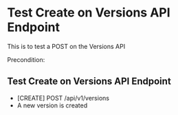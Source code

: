 # Test Create on Versions API Endpoint
This is to test a POST on the Versions API

Precondition: 

## Test Create on Versions API Endpoint
* [CREATE] POST /api/v1/versions
* A new version is created